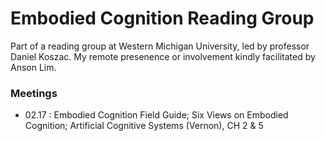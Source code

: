 # Embodied Cognition Reading Group
Part of a reading group at Western Michigan University, led by professor Daniel Koszac. My remote presenence or involvement kindly facilitated by Anson Lim.


### Meetings
- 02.17 : Embodied Cognition Field Guide; Six Views on Embodied Cognition; Artificial Cognitive Systems (Vernon), CH 2 & 5
